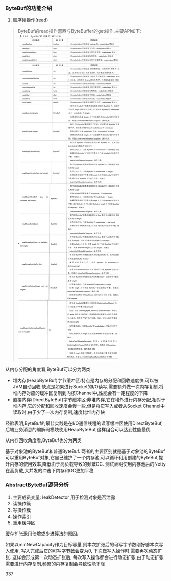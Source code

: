 ### ByteBuf的功能介绍

1. 顺序读操作(read)
> ByteBuf的read操作蕾西与ByteBuffer的get操作,主要API如下:
> ![ByteBuf的读操作API列表](imgs/ByteBuf的读操作API列表.png)



从内存分配的角度看,ByteBuf可以分为两类

* 堆内存(HeapByteBuf)字节缓冲区:特点是内存的分配和回收速度快,可以被JVM自动回收;缺点是如果进行Socket的I/O读写,需要额外做一次内存复制,将堆内存对应的缓冲区复制到内核Channel中,性能会有一定程度的下降
* 直接内存(DirectByteBuf)字节缓冲区:非堆内存,它在堆外进行内存分配,相对于堆内存,它的分配和回收速度会慢一些,但是将它写入或者从Socket Channel中读取时,由于少了一次内存复制,速度比堆内存快

经验表明,ByteBuf的最佳实践是在I/O通信线程的读写缓冲区使用DirectByteBuf,后端业务消息的编解码模块使用HeapByteBuf,这样组合可以达到性能最优

从内存回收角度看,ByteBuf也分为两类

基于对象池的ByteBuf和普通ByteBuf. 两者的主要区别就是基于对象池的ByteBuf可以重用ByteBuf对象,它自己维护了一个内存池,可以循环利用创建的ByteBuf,提升内存的使用效率,降低由于高负载导致的频繁GC. 测试表明使用内存池后的Netty在高负载,大并发的冲击下内存和GC更加平稳

### AbstractByteBuf源码分析

1. 主要成员变量: leakDetector 用于检测对象是否泄露
2. 读操作簇
3. 写操作簇
4. 操作索引
5. 重用缓冲区

缓存扩张采用倍增或步进算法的原因:

如果以minNewCapacity作为目标容量,则本次扩张后的可写字节数刚好够本次写入使用. 写入完成后它的可写字节数会变为0, 下次做写入操作时,需要再次动态扩张. 这样会形成第一次动态扩张后, 每次写入操作都会进行动态扩张,由于动态扩张需要进行内存复制,频繁的内存复制会导致性能下降



337